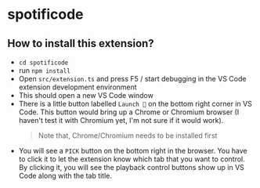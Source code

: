 # **spotificode**

## How to install this extension?

- `cd spotificode`
- run `npm install`
- Open `src/extension.ts` and press F5 / start debugging in the VS Code extension development environment
- This should open a new VS Code window
- There is a little button labelled `Launch 🚀` on the bottom right corner in VS Code. This button would bring up a Chrome or Chromium browser (I haven't test it with Chromium yet, I'm not sure if it would work).
  > Note that, Chrome/Chromium needs to be installed first
- You will see a `PICK` button on the bottom right in the browser. You have to click it to let the extension know which tab that you want to control. By clicking it, you will see the playback control buttons show up in VS Code along with the tab title.
